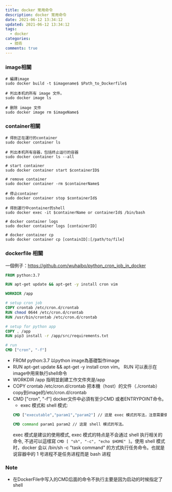 ```yaml
---
title: docker 常用命令
description: docker 常用命令
date: 2021-06-12 13:34:12
updated: 2021-06-12 13:34:12
tags:
  - docker
categories:
  - 技術
comments: true
---
```


### image相關
```shell
# 編譯image
sudo docker build -t $imagename$ $Path_to_Dockerfile$

# 列出本机的所有 image 文件。
sudo docker image ls

# 删除 image 文件
sudo docker image rm $imageName$

```

### container相關

```shell
# 得到正在運行的container
sudo docker container ls

# 列出本机所有容器，包括终止运行的容器
sudo docker container ls --all

# start container
sudo docker container start $containerID$

# remove container
sudo docker container -rm $containerName$

# 停止container
sudo docker container stop $containerId$

# 得到運行中container的shell
sudo docker exec -it $containerName or containerId$ /bin/bash

# docker container logs
sudo docker container logs [containerID]

# docker container cp
sudo docker container cp [containID]:[/path/to/file] 

```

### dockerfile 相關
一個例子：https://github.com/wuhaibo/python_cron_job_in_docker



```dockerfile
FROM python:3.7

RUN apt-get update && apt-get -y install cron vim

WORKDIR /app

# setup cron job
COPY crontab /etc/cron.d/crontab
RUN chmod 0644 /etc/cron.d/crontab
RUN /usr/bin/crontab /etc/cron.d/crontab

# setup for python app
COPY . /app
RUN pip3 install -r /app/src/requirements.txt

# run
CMD ["cron", "-f"]

```
- FROM python:3.7 以python image為基礎製作image
- RUN apt-get update && apt-get -y install cron vim。 RUN 可以表示在image中用來執行shell命令
- WORKDIR /app 指明並創建工作文件夾是/app
- COPY crontab /etc/cron.d/crontab 把本機（host）的文件（./crontab）copy到image的/etc/cron.d/crontab
- CMD ["cron", "-f"] docker文件中必須有至少CMD 或者ENTRYPOINT命令。 
  * exec 模式和 shell 模式:
  ```dockerfile
  CMD ["executable","param1","param2"] // 这是 exec 模式的写法，注意需要使用双引号。

  CMD command param1 param2 // 这是 shell 模式的写法。
  ``` 
  exec 模式是建议的使用模式, exec 模式的特点是不会通过 shell 执行相关的命令, 不過可以這樣寫
  ```CMD [ "sh", "-c", "echo $HOME" ]```。使用 shell 模式时，docker 会以 /bin/sh -c "task command" 的方式执行任务命令。也就是说容器中的 1 号进程不是任务进程而是 bash 进程

### Note


- 在DockerFile中写入的CMD后面的命令不执行主要是因为启动的时候指定了shell
